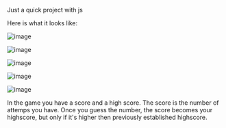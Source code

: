 Just a quick project with js

Here is what it looks like:

![image](https://github.com/MikeRosends/Guess-The-Number/assets/140163593/a2646f5f-8430-4727-8106-a69672e0876b)

![image](https://github.com/MikeRosends/Guess-The-Number/assets/140163593/9266cf37-7a37-4c7f-8b05-d7051936c8ca)

![image](https://github.com/MikeRosends/Guess-The-Number/assets/140163593/890aafca-8339-40a0-825b-7abf2518315d)

![image](https://github.com/MikeRosends/Guess-The-Number/assets/140163593/be9c2790-7be2-4f66-be7c-dfadb7b99df6)

![image](https://github.com/MikeRosends/Guess-The-Number/assets/140163593/c18a6303-b446-4df0-9e64-f108114736f0)


In the game you have a score and a high score.
The score is the number of attemps you have.
Once you guess the number, the score becomes your highscore, but only if it's higher then previously established highscore.
